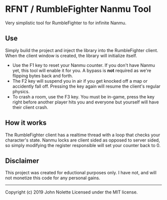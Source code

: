 # **RFNT** / RumbleFighter Nanmu Tool

Very simplistic tool for RumbleFighter to for infinite Nanmu.

## Use

Simply build the project and inject the library into the RumbleFighter client. When the client window is created, the library will initialize itself.

* Use the F1 key to reset your Nanmu counter. If you don't have Nanmu yet, this tool will enable it for you. A bypass is **not** required as we're flipping bytes back and forth.
* The F2 key will suspend you in air if you get knocked off a map or accidently fall off. Pressing the key again will resume the client's regular physics.
* To crash a room, use the F3 key. You must be in-game, press the key right before another player hits you and everyone but yourself will have their client crash.


## How it works

The RumbleFighter client has a realtime thread with a loop that checks your character's state. Nanmu locks are client sided as opposed to server sided, so simply modifying the register responsible will set your counter back to 0.

## Disclaimer

This project was created for eductional purposes only. I have not, and will not monetize this code for any personal gains.

---

Copyright (c) 2019 John Nolette Licensed under the MIT license.
